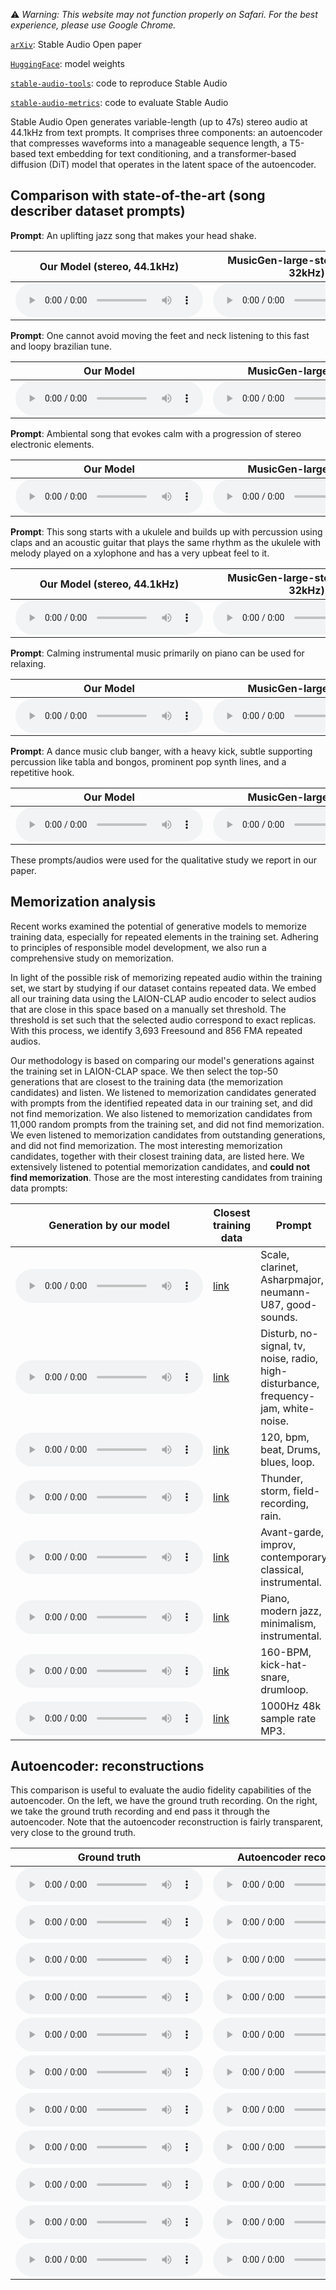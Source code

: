 ⚠️ *Warning: This website may not function properly on Safari. For the best experience, please use Google Chrome.*

[`arXiv`](https://arxiv.org/pdf/2404.10301): Stable Audio Open paper

[`HuggingFace`](https://huggingface.co/stabilityai/stable-audio-open-1.0): model weights

[`stable-audio-tools`](https://github.com/Stability-AI/stable-audio-tools): code to reproduce Stable Audio

[`stable-audio-metrics`](https://github.com/Stability-AI/stable-audio-metrics): code to evaluate Stable Audio

Stable Audio Open generates variable-length (up to 47s) stereo audio at 44.1kHz from text prompts. It comprises three components: an autoencoder that compresses waveforms into a manageable sequence length, a T5-based text embedding for text conditioning, and a transformer-based diffusion (DiT) model that operates in the latent space of the autoencoder.

## Comparison with state-of-the-art (song describer dataset prompts)

**Prompt**: An uplifting jazz song that makes your head shake. 

| Our Model (stereo, 44.1kHz) | MusicGen-large-stereo (stereo, 32kHz) | 
| --------- | ---------------------- | 
| <audio controls preload=False><source src="audio/1001_sa2.mp3" type="audio/mpeg">Audio not supported by your browser.</audio> | <audio controls preload=False><source src="audio/1001_musicgen.mp3" type="audio/mpeg">Audio not supported by your browser.</audio> |

**Prompt**: One cannot avoid moving the feet and neck listening to this fast and loopy brazilian tune.

| Our Model | MusicGen-large-stereo  | 
| --------- | ---------------------- | 
| <audio controls preload=False><source src="audio/94_sa2.mp3" type="audio/mpeg">Audio not supported by your browser.</audio> | <audio controls preload=False><source src="audio/94_musicgen.mp3" type="audio/mpeg">Audio not supported by your browser.</audio> |

**Prompt**: Ambiental song that evokes calm with a progression of stereo electronic elements.

| Our Model | MusicGen-large-stereo  | 
| --------- | ---------------------- | 
| <audio controls preload=False><source src="audio/906_sa2.mp3" type="audio/mpeg">Audio not supported by your browser.</audio> | <audio controls preload=False><source src="audio/906_musicgen.mp3" type="audio/mpeg">Audio not supported by your browser.</audio> |

**Prompt**: This song starts with a ukulele and builds up with percussion using claps and an acoustic guitar that plays the same rhythm as the ukulele with melody played on a xylophone and has a very upbeat feel to it.

| Our Model (stereo, 44.1kHz) | MusicGen-large-stereo (stereo, 32kHz) | Ground-truth (stereo, 44.1kHz) | 
| --------- | -------------- | --------------- | 
| <audio controls preload=False><source src="audio/1069_sa2.mp3" type="audio/mpeg">Audio not supported by your browser.</audio> | <audio controls preload=False><source src="audio/1969_musicgen.mp3" type="audio/mpeg">Audio not supported by your browser.</audio> | <audio controls preload=False><source src="audio/1069.mp3" type="audio/mpeg">Audio not supported by your browser.</audio> |

**Prompt**: Calming instrumental music primarily on piano can be used for relaxing.

| Our Model | MusicGen-large-stereo | Ground-truth | 
| --------- | -------------- | --------------- | 
| <audio controls preload=False><source src="audio/1091_sa2.mp3" type="audio/mpeg">Audio not supported by your browser.</audio> | <audio controls preload=False><source src="audio/1091_musicgen.mp3" type="audio/mpeg">Audio not supported by your browser.</audio> | <audio controls preload=False><source src="audio/1091.mp3" type="audio/mpeg">Audio not supported by your browser.</audio> |

**Prompt**: A dance music club banger, with a heavy kick, subtle supporting percussion like tabla and bongos, prominent pop synth lines, and a repetitive hook.

| Our Model | MusicGen-large-stereo | Ground-truth | 
| --------- | -------------- | --------------- | 
| <audio controls preload=False><source src="audio/3_sa2.mp3" type="audio/mpeg">Audio not supported by your browser.</audio> | <audio controls preload=False><source src="audio/3_musicgen.mp3" type="audio/mpeg">Audio not supported by your browser.</audio> | <audio controls preload=False><source src="audio/3.mp3" type="audio/mpeg">Audio not supported by your browser.</audio> |

These prompts/audios were used for the qualitative study we report in our paper.

## Memorization analysis

Recent works examined the potential of generative models to memorize training data, especially for repeated elements in the training set. Adhering to principles of responsible model development, we also run a comprehensive study on memorization. 

In light of the possible risk of memorizing repeated audio within the training set, we start by studying if our dataset contains repeated data. We embed all our training data using the LAION-CLAP audio encoder to select audios that are close in this space based on a manually set threshold. The threshold is set such that the selected audio correspond to exact replicas. With this process, we identify 3,693 Freesound and 856 FMA repeated audios.

Our methodology is based on comparing our model's generations against the training set in LAION-CLAP space. We then select the top-50 generations that are closest to the training data (the memorization candidates) and listen.  We listened to memorization candidates generated with prompts from the identified repeated data in our training set, and did not find memorization. We also listened to memorization candidates from 11,000 random prompts from the training set, and did not find memorization. We even listened to memorization candidates from outstanding generations, and did not find memorization. 
The most interesting memorization candidates, together with their closest training data, are listed here. We extensively listened to potential memorization candidates, and **could not find memorization**. Those are the most interesting candidates from training data prompts:


| Generation by our model | Closest training data  | Prompt |
| ----------------------- | ----------- | ------ |
| <audio controls preload=False><source src="audio/clarinet.mp3" type="audio/mpeg">Audio not supported by your browser.</audio> | <a href="https://freesound.org/people/MTG/sounds/357181/">link</a>| Scale, clarinet, Asharpmajor, neumann-U87, good-sounds.  |
| <audio controls preload=False><source src="audio/noise.mp3" type="audio/mpeg">Audio not supported by your browser.</audio> | <a href="https://freesound.org/people/OldSlowVideogamer/sounds/366116/">link</a>| Disturb, no-signal, tv, noise, radio, high-disturbance, frequency-jam, white-noise. |
| <audio controls preload=False><source src="audio/drumloop2.mp3" type="audio/mpeg">Audio not supported by your browser.</audio> | <a href="https://freesound.org/people/bcnlab/sounds/270756/">link</a>| 120, bpm, beat, Drums, blues, loop. |
| <audio controls preload=False><source src="audio/rain.mp3" type="audio/mpeg">Audio not supported by your browser.</audio> | <a href="https://freesound.org/people/ionisaattor/sounds/256173/">link</a>|  Thunder, storm, field-recording, rain. |
| <audio controls preload=False><source src="audio/violin.mp3" type="audio/mpeg">Audio not supported by your browser.</audio> | <a href="https://freemusicarchive.org/music/Kosta_T/__________________/Kosta_T_-__-_03____-/">link</a>|   Avant-garde, improv, contemporary classical, instrumental. |
| <audio controls preload=False><source src="audio/piano.mp3" type="audio/mpeg">Audio not supported by your browser.</audio> | <a href="https://freemusicarchive.org/music/Unheard_Music_Concepts/Industry/10_The_Trail/">link</a>|  Piano, modern jazz, minimalism, instrumental. |
| <audio controls preload=False><source src="audio/drumloop.mp3" type="audio/mpeg">Audio not supported by your browser.</audio> | <a href="https://freesound.org/people/stoltingmediagroup/sounds/596826/">link</a>|  160-BPM, kick-hat-snare, drumloop. |
| <audio controls preload=False><source src="audio/1k.mp3" type="audio/mpeg">Audio not supported by your browser.</audio> | <a href="https://freesound.org/people/Sean_hay_ca/sounds/174551/">link</a>|  1000Hz 48k sample rate MP3. |


## Autoencoder: reconstructions

This comparison is useful to evaluate the audio fidelity capabilities of the autoencoder. On the left, we have the ground truth recording. On the right, we take the ground truth recording and end pass it through the autoencoder. Note that the autoencoder reconstruction is fairly transparent, very close to the ground truth.

| Ground truth | Autoencoder reconstruction |
| ------------ | -------------------------- |
|<audio controls preload=False><source src="audio/226.mp3" type="audio/mpeg">Audio not supported by your browser.</audio><br>|<audio controls preload=False><source src="audio/226.wav" type="audio/mpeg">Audio not supported by your browser.</audio><br>|
|<audio controls preload=False><source src="audio/3112.mp3" type="audio/mpeg">Audio not supported by your browser.</audio><br>|<audio controls preload=False><source src="audio/3112.wav" type="audio/mpeg">Audio not supported by your browser.</audio><br>|
|<audio controls preload=False><source src="audio/3453.mp3" type="audio/mpeg">Audio not supported by your browser.</audio><br>|<audio controls preload=False><source src="audio/3453.wav" type="audio/mpeg">Audio not supported by your browser.</audio><br>|
|<audio controls preload=False><source src="audio/4880.mp3" type="audio/mpeg">Audio not supported by your browser.</audio><br>|<audio controls preload=False><source src="audio/4880.wav" type="audio/mpeg">Audio not supported by your browser.</audio><br>|
|<audio controls preload=False><source src="audio/4883.mp3" type="audio/mpeg">Audio not supported by your browser.</audio><br>|<audio controls preload=False><source src="audio/4883.wav" type="audio/mpeg">Audio not supported by your browser.</audio><br>|
|<audio controls preload=False><source src="audio/5084.mp3" type="audio/mpeg">Audio not supported by your browser.</audio><br>|<audio controls preload=False><source src="audio/5084.wav" type="audio/mpeg">Audio not supported by your browser.</audio><br>|
|<audio controls preload=False><source src="audio/5089.mp3" type="audio/mpeg">Audio not supported by your browser.</audio><br>|<audio controls preload=False><source src="audio/5089.wav" type="audio/mpeg">Audio not supported by your browser.</audio><br>|
|<audio controls preload=False><source src="audio/5339.mp3" type="audio/mpeg">Audio not supported by your browser.</audio><br>|<audio controls preload=False><source src="audio/5339.wav" type="audio/mpeg">Audio not supported by your browser.</audio><br>|
|<audio controls preload=False><source src="audio/5340.mp3" type="audio/mpeg">Audio not supported by your browser.</audio><br>|<audio controls preload=False><source src="audio/5340.wav" type="audio/mpeg">Audio not supported by your browser.</audio><br>|
|<audio controls preload=False><source src="audio/5341.mp3" type="audio/mpeg">Audio not supported by your browser.</audio><br>|<audio controls preload=False><source src="audio/5341.wav" type="audio/mpeg">Audio not supported by your browser.</audio><br>|
|<audio controls preload=False><source src="audio/5343.mp3" type="audio/mpeg">Audio not supported by your browser.</audio><br>|<audio controls preload=False><source src="audio/5343.wav" type="audio/mpeg">Audio not supported by your browser.</audio><br>|


